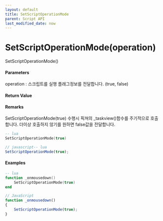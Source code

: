 ```yaml
---
layout: default
title: SetScriptOperationMode
parent: Script API
last_modified_date: now
---
```

# SetScriptOperationMode\(operation\)

SetScriptOperationMode\(\)

#### Parameters

operation : 스크립트를 실행 플래그정보를 전달합니다. \(true, false\)

#### Return Value



#### Remarks

SetScriptOperationMode\(true\) 수행시 픽쳐의 \_taskview\(\)함수를 주기적으로 호출합니다. 더이상 호출하지 않기를 원하면 false값을 전달합니다.

```lua
-- lua
SetScriptOperationMode(true)
```

```js
// javascript-- lua
SetScriptOperationMode(true);
```

#### 

#### Examples

```lua
-- lua
function _onmousedown()
    SetScriptOperationMode(true)
end
```

```js
// JavaScript
function _onmousedown()
{    
    SetScriptOperationMode(true);
}
```



